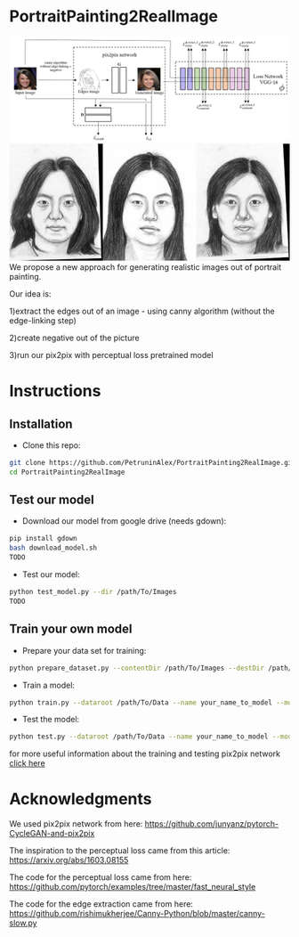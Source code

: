 # PortraitPainting2RealImage
<img src='images/model_pic.GIF'>
<img src='images/generated_images.gif'>
We propose a new approach for generating realistic images out of portrait painting.

Our idea is:

1)extract the edges out of an image - using canny algorithm (without the edge-linking step)

2)create negative out of the picture

3)run our pix2pix with perceptual loss pretrained model

# Instructions
## Installation
- Clone this repo:
```bash
git clone https://github.com/PetruninAlex/PortraitPainting2RealImage.git
cd PortraitPainting2RealImage
```
## Test our model
- Download our model from google drive (needs gdown): 
```bash
pip install gdown
bash download_model.sh
TODO
```
- Test our model:
```bash
python test_model.py --dir /path/To/Images
TODO
```
## Train your own model
- Prepare your data set for training:
```bash
python prepare_dataset.py --contentDir /path/To/Images --destDir /path/To/Save 
```
- Train a model:
```bash
python train.py --dataroot /path/To/Data --name your_name_to_model --model pix2pix --direction BtoA
```
- Test the model:
```bash
python test.py --dataroot /path/To/Data --name your_name_to_model --model pix2pix --direction BtoA
```
for more useful information about the training and testing pix2pix network [click here](https://github.com/junyanz/pytorch-CycleGAN-and-pix2pix/blob/master/docs/tips.md)
# Acknowledgments
We used pix2pix network from here: https://github.com/junyanz/pytorch-CycleGAN-and-pix2pix

The inspiration to the perceptual loss came from this article: https://arxiv.org/abs/1603.08155

The code for the perceptual loss came from here: https://github.com/pytorch/examples/tree/master/fast_neural_style

The code for the edge extraction came from here: https://github.com/rishimukherjee/Canny-Python/blob/master/canny-slow.py 



